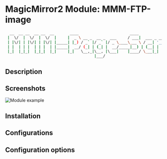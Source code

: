 # MagicMirror2 Module: MMM-FTP-image

```sh
  __  __ __  __ __  __       ____                       ____                                         _
 |  \/  |  \/  |  \/  |     |  _ \ __ _  __ _  ___     / ___|  ___ _ __ ___  ___ _ __   ___ __ _ ___| |_
 | |\/| | |\/| | |\/| |_____| |_) / _` |/ _` |/ _ \____\___ \ / __| '__/ _ \/ _ \ '_ \ / __/ _` / __| __|
 | |  | | |  | | |  | |_____|  __/ (_| | (_| |  __/_____|__) | (__| | |  __/  __/ | | | (_| (_| \__ \ |_
 |_|  |_|_|  |_|_|  |_|     |_|   \__,_|\__, |\___|    |____/ \___|_|  \___|\___|_| |_|\___\__,_|___/\__|
                                        |___/
```

## Description

## Screenshots

![Module example](examples/example.gif)

## Installation

## Configurations

## Configuration options
